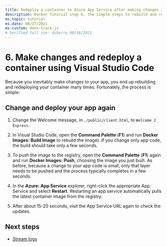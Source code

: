 ```yaml
---
title: Redeploy a container to Azure App Service after making changes in Visual Studio Code
description: Docker Tutorial step 6, the simple steps to rebuild and redeploy a container image.
ms.topic: tutorial
ms.date: 08/17/2021
ms.custom: devx-track-js
# Verified full run: diberry 08/16/2021
---
```


# 6. Make changes and redeploy a container using Visual Studio Code

Because you inevitably make changes to your app, you end up rebuilding and redeploying your container many times. Fortunately, the process is simple:

## Change and deploy your app again

1. Change the Welcome message, in `./public/client.html`, to `Welcome 2 Express`.

1. In Visual Studio Code, open the **Command Palette** (**F1**) and run **Docker Images: Build Image** to rebuild the image). If you change only app code, the build should take only a few seconds.

1. To push the image to the registry, open the **Command Palette** (**F1**) again and run **Docker Images: Push**, choosing the image you just built. As before, because a change to your app code is small, only that layer needs to be pushed and the process typically completes in a few seconds.

1. In the **Azure: App Service** explorer, right-click the appropriate App Service and select **Restart**. Restarting an app service automatically pulls the latest container image from the registry.

1. After about 15-20 seconds, visit the App Service URL again to check the updates.

## Next steps

* [Stream logs](tutorial-vscode-docker-node-07.md)